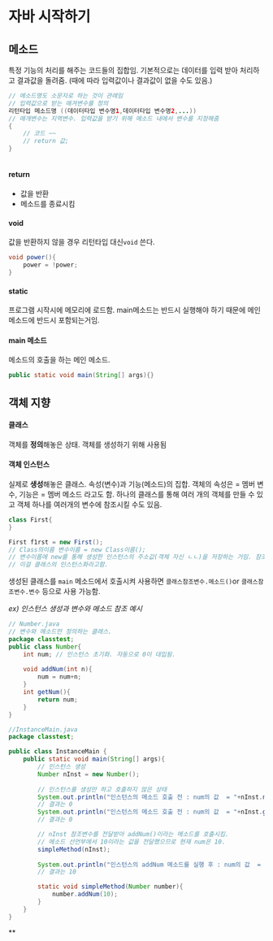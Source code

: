 # 자바 시작하기

## 메소드

특정 기능의 처리를 해주는 코드들의 집합임. 
기본적으로는 데이터를 입력 받아 처리하고 결과값을 돌려줌. (때에 따라 입력값이나 결과값이 없을 수도 있음.)

```java
// 메소드명도 소문자로 하는 것이 관례임
// 입력값으로 받는 매겨변수를 정의
리턴타입 메소드명 ((데이터타입 변수명1,데이터타입 변수명2,...))
// 매개변수는 지역변수. 입력값을 받기 위해 메소드 내에서 변수를 지정해줌
{
	// 코드 ~~
	// return 값;
}
 
```
#### return
- 값을 반환
- 메소드를 종료시킴


#### void
값을 반환하지 않을 경우 리턴타입 대신`void` 쓴다.

```java
void power(){
	power = !power;
}
```

#### static
 프로그램 시작시에 메모리에 로드함.
 main메소드는 반드시 실행해야 하기 때문에 메인메소드에 반드시 포함되는거임.
 

#### main 메소드 

메소드의 호출을 하는 메인 메소드.

```java
public static void main(String[] args){}
```


## 객체 지향

#### 클래스 
객체를 **정의**해놓은 상태. 객체를 생성하기 위해 사용됨

#### 객체 인스턴스
실제로 **생성**해놓은 클래스. 속성(변수)과 기능(메소드)의 집합. 
객체의 속성은 = 멤버 변수, 기능은 = 멤버 메소드 라고도 함.
하나의 클래스를 통해 여러 개의 객체를 만들 수 있고 객체 하나를 여러개의 변수에 참조시킬 수도 있음.

```java
class First{
}

First f1rst = new First();
// Class의이름 변수이름 = new Class이름();
// 변수이름에 new를 통해 생성한 인스턴스의 주소값(객체 자신 ㄴㄴ)을 저장하는 거임. 참조변수. Class 변수는 4byte의 메모리를 저장해둠.
// 이걸 클래스의 인스턴스화라고함.
```
생성된 클래스를 `main` 메소드에서 호출시켜 사용하면 `클래스참조변수.메소드()`or `클래스참조변수.변수` 등으로 사용 가능함.

*ex) 인스턴스 생성과 변수와 메소드 참조 예시*

```java
// Number.java
// 변수와 메소드만 정의하는 클래스.
package classtest;
public class Number{
	int num; // 인스턴스 초기화. 자동으로 0이 대입됨.
	
	void addNum(int n){
		num = num+n;
	}
	int getNum(){
		return num;
	}
}

//InstanceMain.java
package classtest;

public class InstanceMain {
	public static void main(String[] args){
		// 인스턴스 생성
		Number nInst = new Number();
		
		// 인스턴스를 생성만 하고 호출하지 않은 상태
		System.out.println("인스턴스의 메소드 호출 전 : num의 값  = "+nInst.num);
		// 결과는 0
		System.out.println("인스턴스의 메소드 호출 전 : num의 값  = "+nInst.getNum());
		// 결과는 0

		// nInst 참조변수를 전달받아 addNum()이라는 메소드를 호출시킴.
		// 메소드 선언부에서 10이라는 값을 전달했으므로 현재 num은 10.
		simpleMethod(nInst);
		
		System.out.println("인스턴스의 addNum 메소드를 실행 후 : num의 값  = "+nInst.getNum());
		// 결과는 10

		static void simpleMethod(Number number){
			number.addNum(10);
		}		
	}
}

```

**

<!--stackedit_data:
eyJoaXN0b3J5IjpbMTIyOTE3NDUwNywtMTM3MzQ5NjE3NCwtOD
YxNjQ0OTU2LDcxNDMzODYwMCw5Nzc1NzkzOTUsMjYwMjQ4MDkz
LDEwMDM4MTYwNTUsMjAzNjM5NzE4MSwxOTI2MjQ2OTUwLDM4MT
E4MzcyNF19
-->